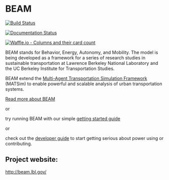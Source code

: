 # BEAM

[![Build Status](https://beam-ci.tk/job/master/badge/icon)](https://beam-ci.tk/job/master/)

[![Documentation Status](https://readthedocs.org/projects/beam/badge/?version=latest)](http://beam.readthedocs.io/en/latest/?badge=latest)

[![Waffle.io - Columns and their card count](https://badge.waffle.io/LBNL-UCB-STI/beam.svg?columns=all)](https://waffle.io/LBNL-UCB-STI/beam)

BEAM stands for Behavior, Energy, Autonomy, and Mobility. The model is being developed as a framework for a series of research studies in sustainable transportation at Lawrence Berkeley National Laboratory and the UC Berkeley Institute for Transportation Studies.  

BEAM extend the [Multi-Agent Transportation Simulation Framework](https://github.com/matsim-org/matsim) (MATSim) to enable powerful and scalable analysis of urban transportation systems.

[Read more about BEAM](http://beam.readthedocs.io/en/latest/about.html)  

or 

try running BEAM with our simple [getting started guide](http://beam.readthedocs.io/en/latest/users.html#getting-started) 

or  

check out the [developer guide](http://beam.readthedocs.io/en/latest/developers.html) to start getting serious about power using or contributing.

## Project website: 
http://beam.lbl.gov/

